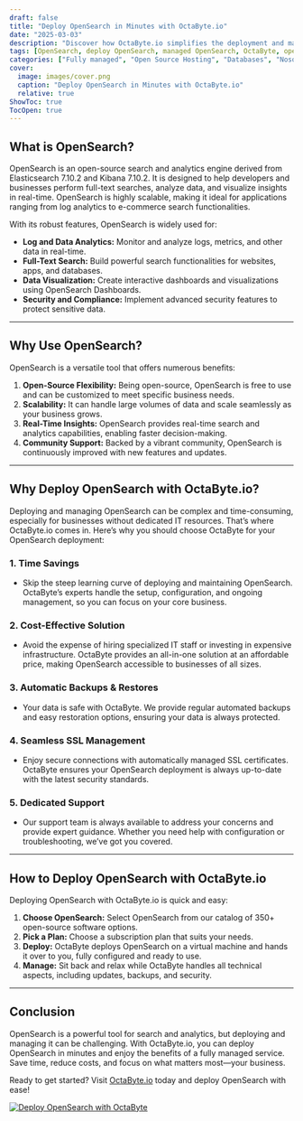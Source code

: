```yaml
---
draft: false
title: "Deploy OpenSearch in Minutes with OctaByte.io"
date: "2025-03-03"
description: "Discover how OctaByte.io simplifies the deployment and management of OpenSearch, a powerful open-source search and analytics engine. Save time, reduce costs, and enjoy seamless scalability with OctaByte's fully managed services."
tags: [OpenSearch, deploy OpenSearch, managed OpenSearch, OctaByte, open-source search engine, analytics engine, managed open-source services, OpenSearch deployment, OpenSearch benefits, OctaByte OpenSearch]
categories: ["Fully managed", "Open Source Hosting", "Databases", "Nosql", "Specialized Databases", "OpenSearch"]
cover:
  image: images/cover.png
  caption: "Deploy OpenSearch in Minutes with OctaByte.io"
  relative: true
ShowToc: true
TocOpen: true
---
```



## What is OpenSearch?

OpenSearch is an open-source search and analytics engine derived from Elasticsearch 7.10.2 and Kibana 7.10.2. It is designed to help developers and businesses perform full-text searches, analyze data, and visualize insights in real-time. OpenSearch is highly scalable, making it ideal for applications ranging from log analytics to e-commerce search functionalities.

With its robust features, OpenSearch is widely used for:

- **Log and Data Analytics:** Monitor and analyze logs, metrics, and other data in real-time.
- **Full-Text Search:** Build powerful search functionalities for websites, apps, and databases.
- **Data Visualization:** Create interactive dashboards and visualizations using OpenSearch Dashboards.
- **Security and Compliance:** Implement advanced security features to protect sensitive data.

---

## Why Use OpenSearch?

OpenSearch is a versatile tool that offers numerous benefits:

1. **Open-Source Flexibility:** Being open-source, OpenSearch is free to use and can be customized to meet specific business needs.
2. **Scalability:** It can handle large volumes of data and scale seamlessly as your business grows.
3. **Real-Time Insights:** OpenSearch provides real-time search and analytics capabilities, enabling faster decision-making.
4. **Community Support:** Backed by a vibrant community, OpenSearch is continuously improved with new features and updates.

---

## Why Deploy OpenSearch with OctaByte.io?

Deploying and managing OpenSearch can be complex and time-consuming, especially for businesses without dedicated IT resources. That’s where OctaByte.io comes in. Here’s why you should choose OctaByte for your OpenSearch deployment:

### 1. **Time Savings**
   - Skip the steep learning curve of deploying and maintaining OpenSearch. OctaByte’s experts handle the setup, configuration, and ongoing management, so you can focus on your core business.

### 2. **Cost-Effective Solution**
   - Avoid the expense of hiring specialized IT staff or investing in expensive infrastructure. OctaByte provides an all-in-one solution at an affordable price, making OpenSearch accessible to businesses of all sizes.

### 3. **Automatic Backups & Restores**
   - Your data is safe with OctaByte. We provide regular automated backups and easy restoration options, ensuring your data is always protected.

### 4. **Seamless SSL Management**
   - Enjoy secure connections with automatically managed SSL certificates. OctaByte ensures your OpenSearch deployment is always up-to-date with the latest security standards.

### 5. **Dedicated Support**
   - Our support team is always available to address your concerns and provide expert guidance. Whether you need help with configuration or troubleshooting, we’ve got you covered.

---

## How to Deploy OpenSearch with OctaByte.io

Deploying OpenSearch with OctaByte.io is quick and easy:

1. **Choose OpenSearch:** Select OpenSearch from our catalog of 350+ open-source software options.
2. **Pick a Plan:** Choose a subscription plan that suits your needs.
3. **Deploy:** OctaByte deploys OpenSearch on a virtual machine and hands it over to you, fully configured and ready to use.
4. **Manage:** Sit back and relax while OctaByte handles all technical aspects, including updates, backups, and security.

---

## Conclusion

OpenSearch is a powerful tool for search and analytics, but deploying and managing it can be challenging. With OctaByte.io, you can deploy OpenSearch in minutes and enjoy the benefits of a fully managed service. Save time, reduce costs, and focus on what matters most—your business.

Ready to get started? Visit [OctaByte.io](https://octabyte.io) today and deploy OpenSearch with ease!

[![Deploy OpenSearch with OctaByte](/images/deploy-on-octabyte.png)](https://octabyte.io/fully-managed-open-source-services/databases/nosql/opensearch)